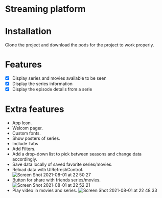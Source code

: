 # Streaming platform

# Installation
Clone the project and download the pods for the project to work properly. 

# Features
- [x] Display series and movies available to be seen
- [x] Display the series information
- [x] Display the episode details from a serie

# Extra features
- App Icon.
- Welcom pager.
- Custom fonts.
- Show posters of series.
- Include Tabs 
- Add Filters.
- Add a drop-down list to pick between seasons and change data accordingly.
- Save data locally of saved favorite series/movies.
- Reload data with UIRefreshControl.
![Screen Shot 2021-08-01 at 22 50 27](https://user-images.githubusercontent.com/55717961/127802039-2993582c-ee1d-4400-8df4-0c30bc54fb7e.png)
- Button for share with friends series/movies. 
![Screen Shot 2021-08-01 at 22 52 21](https://user-images.githubusercontent.com/55717961/127802173-860c5c44-f58d-4d96-a321-652105587ada.png)
- Play video in movies and series. 
![Screen Shot 2021-08-01 at 22 48 33](https://user-images.githubusercontent.com/55717961/127801936-525fa420-a916-4637-b0c1-77b7dd2511a3.png) 


